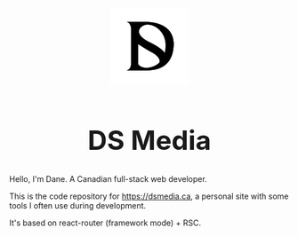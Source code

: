 <center>
<img src="./dsmedia.png" alt="DS Media Logo" style="width: 140px;"/>
  <h1 style="font-size:36pt;">DS Media</h1>
</center>

Hello, I'm Dane. A Canadian full-stack web developer.

This is the code repository for https://dsmedia.ca, a personal site with some tools I often use during development.

It's based on react-router (framework mode) + RSC.

